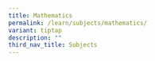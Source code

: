 ```yaml
---
title: Mathematics
permalink: /learn/subjects/mathematics/
variant: tiptap
description: ""
third_nav_title: Subjects
---
```

<p></p>